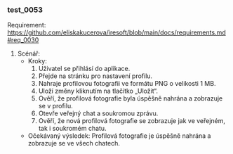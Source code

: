 ### test_0053

Requirement: https://github.com/eliskakucerova/iresoft/blob/main/docs/requirements.md#req_0030

1. Scénář:
   - Kroky:
     1. Uživatel se přihlásí do aplikace.
     2. Přejde na stránku pro nastavení profilu.
     3. Nahraje profilovou fotografii ve formátu PNG o velikosti 1 MB.
     4. Uloží změny kliknutím na tlačítko „Uložit“.
     5. Ověří, že profilová fotografie byla úspěšně nahrána a zobrazuje se v profilu.
     6. Otevře veřejný chat a soukromou zprávu.
     7. Ověří, že nová profilová fotografie se zobrazuje jak ve veřejném, tak i soukromém chatu.
   - Očekávaný výsledek: Profilová fotografie je úspěšně nahrána a zobrazuje se ve všech chatech.
